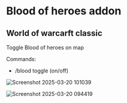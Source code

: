 # Blood of heroes addon
## World of warcarft classic

Toggle Blood of heroes on map

Commands:

 - /blood toggle (on/off)

![Screenshot 2025-03-20 101039](https://github.com/user-attachments/assets/b2ccd5a0-39d5-49c0-8152-29b2144bec4c)


![Screenshot 2025-03-20 094419](https://github.com/user-attachments/assets/3560e2aa-8551-41b3-aba4-c1bef56f5157)
